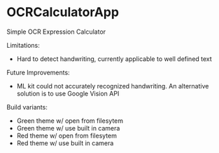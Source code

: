 # OCRCalculatorApp
Simple OCR Expression Calculator

Limitations:
  - Hard to detect handwriting, currently applicable to well defined text
  
Future Improvements:
  - ML kit could not accurately recognized handwriting. An alternative solution is to use Google Vision API

Build variants:
  - Green theme w/ open from filesytem
  - Green theme w/ use built in camera
  - Red theme w/ open from filesytem
  - Red theme w/ use built in camera
